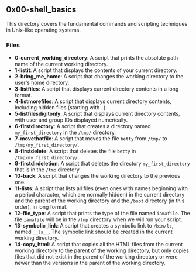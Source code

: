 ## 0x00-shell_basics

This directory covers the fundamental commands and scripting techniques in Unix-like operating systems.

### Files
- **0-current_working_directory**: A script that prints the absolute path name of the current working directory.
- **1-listit**: A script that displays the contents of your current directory.
- **2-bring_me_home**: A script that changes the working directory to the user's home directory.
- **3-listfiles**: A script that displays current directory contents in a long format.
- **4-listmorefiles**: A script that displays current directory contents, including hidden files (starting with `.`).
- **5-listfilesdigitonly**: A script that displays current directory contents, with user and group IDs displayed numerically.
- **6-firstdirectory**: A script that creates a directory named `my_first_directory` in the `/tmp/` directory.
- **7-movethatfile**: A script that moves the file `betty` from `/tmp/` to `/tmp/my_first_directory/`.
- **8-firstdelete**: A script that deletes the file `betty` in `/tmp/my_first_directory/`.
- **9-firstdirdeletion**: A script that deletes the directory `my_first_directory` that is in the `/tmp` directory.
- **10-back**: A script that changes the working directory to the previous one.
- **11-lists**: A script that lists all files (even ones with names beginning with a period character, which are normally hidden) in the current directory and the parent of the working directory and the `/boot` directory (in this order), in long format.
- **12-file_type**: A script that prints the type of the file named `iamafile`. The file `iamafile` will be in the `/tmp` directory when we will run your script.
- **13-symbolic_link**: A script that creates a symbolic link to `/bin/ls`, named `__ls__`. The symbolic link should be created in the current working directory.
- **14-copy_html**: A script that copies all the HTML files from the current working directory to the parent of the working directory, but only copies files that did not exist in the parent of the working directory or were newer than the versions in the parent of the working directory.
